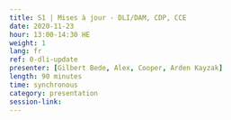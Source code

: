 ```yaml
---
title: S1 | Mises à jour - DLI/DAM, CDP, CCE
date: 2020-11-23
hour: 13:00-14:30 HE
weight: 1
lang: fr
ref: 0-dli-update
presenter: [Gilbert Bede, Alex, Cooper, Arden Kayzak]
length: 90 minutes
time: synchronous
category: presentation
session-link:
---
```

